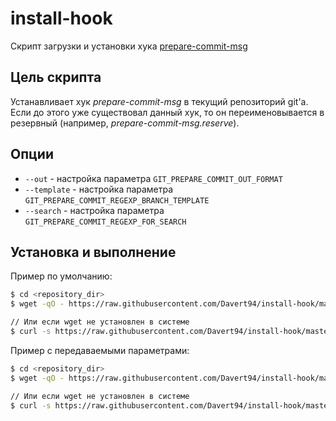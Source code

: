 # install-hook

Скрипт загрузки и установки хука [prepare-commit-msg](https://github.com/Davert94/prepare-commit-msg)

## Цель скрипта

Устанавливает хук _prepare-commit-msg_ в текущий репозиторий git'а.
Если до этого уже существовал данный хук, то он переименовывается в резервный (например, _prepare-commit-msg.reserve_).

## Опции

* `--out` - настройка параметра `GIT_PREPARE_COMMIT_OUT_FORMAT`
* `--template` - настройка параметра `GIT_PREPARE_COMMIT_REGEXP_BRANCH_TEMPLATE`
* `--search` - настройка параметра `GIT_PREPARE_COMMIT_REGEXP_FOR_SEARCH`

## Установка и выполнение

Пример по умолчанию:
```bash
$ cd <repository_dir>
$ wget -qO - https://raw.githubusercontent.com/Davert94/install-hook/master/install-hook.sh | bash

// Или если wget не установлен в системе
$ curl -s https://raw.githubusercontent.com/Davert94/install-hook/master/install-hook.sh | bash
```

Пример с передаваемыми параметрами:
```bash
$ cd <repository_dir>
$ wget -qO - https://raw.githubusercontent.com/Davert94/install-hook/master/install-hook.sh | bash -s -- --out="{issue #__value__}" --template="feature/\d+-?"

// Или если wget не установлен в системе
$ curl -s https://raw.githubusercontent.com/Davert94/install-hook/master/install-hook.sh | bash -s -- --out="{issue #__value__}" --template="feature/\d+-?"
```
